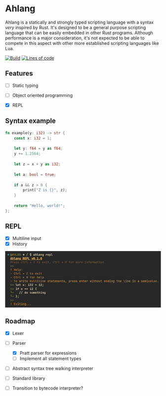 # Ahlang
Ahlang is a statically and strongly typed scripting language with a syntax *very* inspired by Rust. It's designed to be a general purpose scripting language that can be easily embedded in other Rust programs. Although performance is a major consideration, it's not expected to be able to compete in this aspect with other more established scripting languages like Lua.

[![Build](https://github.com/AHL00/Ahlang/workflows/Build/badge.svg)](https://github.com/AHL00/Ahlang/actions/workflows/build_check.yml)
[![Lines of code](https://tokei.rs/b1/github/AHL00/Ahlang?category=code)](https://github.com/AHL00/Ahlang)

## Features
- [ ] Static typing
- [ ] Object oriented programming
- [X] REPL


## Syntax example
```rust
fn example(y: i32) -> str {
    const x: i32 = 1;
    
    let y: f64 = y as f64;
    y += 1.2564;
    
    let z = x + y as i32;

    let a: bool = true;

    if a && z > 0 {
        print("Z is {}", z);
    }

    return "Hello, world!";
};
```
## REPL
- [X] Multiline input
- [X] History

![REPL](/images/repl.png)

## Roadmap
- [x] Lexer
- [ ] Parser
  - [X] Pratt parser for expressions
  - [ ] Implement all statement types
- [ ] Abstract syntax tree walking interpreter
- [ ] Standard library
- [ ] Transition to bytecode interpreter?

